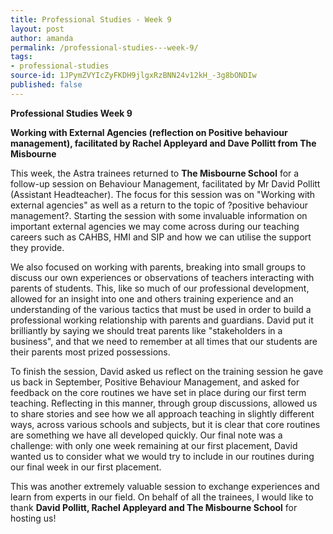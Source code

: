 ```yaml
---
title: Professional Studies - Week 9
layout: post
author: amanda
permalink: /professional-studies---week-9/
tags:
- professional-studies
source-id: 1JPymZVYIcZyFKDH9jlgxRzBNN24v12kH_-3g8bONDIw
published: false
---
```

**Professional Studies Week 9**

**Working with External Agencies (reflection on Positive behaviour management), facilitated by Rachel Appleyard and Dave Pollitt from The Misbourne**

This week, the Astra trainees returned to **The Misbourne School** for a follow-up session on Behaviour Management, facilitated by Mr David Pollitt (Assistant Headteacher). The focus for this session was on "Working with external agencies" as well as a return to the topic of ?positive behaviour management?. Starting the session with some invaluable information on important external agencies we may come across during our teaching careers such as CAHBS, HMI and SIP and how we can utilise the support they provide.

We also focused on working with parents, breaking into small groups to discuss our own experiences or observations of teachers interacting with parents of students. This, like so much of our professional development, allowed for an insight into one and others training experience and an understanding of the various tactics that must be used in order to build a professional working relationship with parents and guardians. David put it brilliantly by saying we should treat parents like "stakeholders in a business", and that we need to remember at all times that our students are their parents most prized possessions.

To finish the session, David asked us reflect on the training session he gave us back in September, Positive Behaviour Management, and asked for feedback on the core routines we have set in place during our first term teaching. Reflecting in this manner, through group discussions, allowed us to share stories and see how we all approach teaching in slightly different ways, across various schools and subjects, but it is clear that core routines are something we have all developed quickly. Our final note was a challenge: with only one week remaining at our first placement, David wanted us to consider what we would try to include in our routines during our final week in our first placement.

This was another extremely valuable session to exchange experiences and learn from experts in our field.  On behalf of all the trainees, I would like to thank **David Pollitt, Rachel Appleyard and The Misbourne School** for hosting us!
